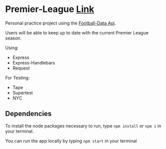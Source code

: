 # Premier-League [Link](https://phootball.herokuapp.com/)
Personal practice project using the [Football-Data Api](https://www.football-data.org/).

Users will be able to keep up to date with the current Premier League season.

Using:
- Express
- Express-Handlebars
- Request

For Testing:
- Tape
- Supertest
- NYC

## Dependencies

To install the node packages necessary to run, type `npm install` or `npm i` in your terminal.

You can run the app locally by typing `npm start` in your terminal
